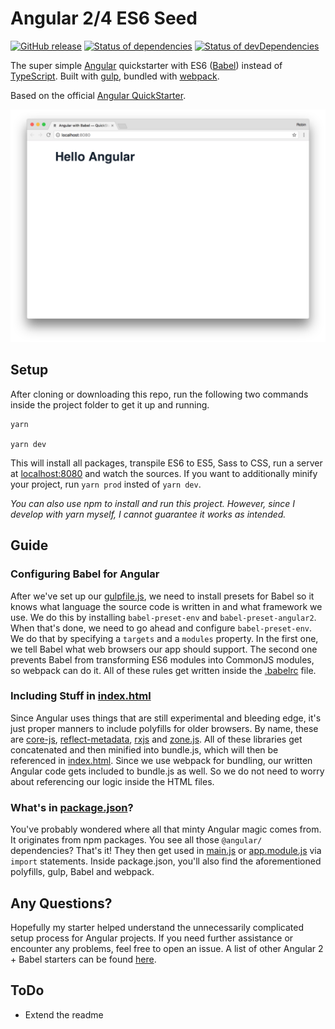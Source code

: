# Angular 2/4 ES6 Seed
[![GitHub release](https://img.shields.io/github/release/rbnlffl/angular-babel-seed.svg?style=flat-square)](https://github.com/rbnlffl/angular-babel-seed/releases) [![Status of dependencies](https://img.shields.io/david/rbnlffl/angular-babel-seed.svg?style=flat-square)](https://david-dm.org/rbnlffl/angular-babel-seed) [![Status of devDependencies](https://img.shields.io/david/dev/rbnlffl/angular-babel-seed.svg?style=flat-square)](https://david-dm.org/rbnlffl/angular-babel-seed?type=dev)

The super simple [Angular](https://angular.io/) quickstarter with ES6 ([Babel](https://babeljs.io/)) instead of [TypeScript](https://www.typescriptlang.org/). Built with [gulp](http://gulpjs.com/), bundled with [webpack](https://github.com/webpack/webpack).


Based on the official [Angular QuickStarter](https://angular.io/docs/ts/latest/quickstart.html).

![Angular Babel Seed in action](docs/screencap.png)

## Setup
After cloning or downloading this repo, run the following two commands inside the project folder to get it up and running.

    yarn

    yarn dev

This will install all packages, transpile ES6 to ES5, Sass to CSS, run a server at [localhost:8080](http://localhost:8080) and watch the sources. If you want to additionally minify your project, run `yarn prod` insted of `yarn dev`.

_You can also use npm to install and run this project. However, since I develop with yarn myself, I cannot guarantee it works as intended._

## Guide
### Configuring Babel for Angular
After we've set up our [gulpfile.js](gulpfile.js), we need to install presets for Babel so it knows what language the source code is written in and what framework we use. We do this by installing `babel-preset-env` and `babel-preset-angular2`. When that's done, we need to go ahead and configure `babel-preset-env`. We do that by specifying a `targets` and a `modules` property. In the first one, we tell Babel what web browsers our app should support. The second one prevents Babel from transforming ES6 modules into CommonJS modules, so webpack can do it. All of these rules get written inside the [.babelrc](.babelrc) file.

### Including Stuff in [index.html](src/index.html)
Since Angular uses things that are still experimental and bleeding edge, it's just proper manners to include polyfills for older browsers. By name, these are [core-js](https://github.com/zloirock/core-js), [reflect-metadata](https://www.npmjs.com/package/reflect-metadata), [rxjs](https://www.npmjs.com/package/rxjs) and [zone.js](https://github.com/angular/zone.js/). All of these libraries get concatenated and then minified into bundle.js, which will then be referenced in [index.html](src/index.html). Since we use webpack for bundling, our written Angular code gets included to bundle.js as well. So we do not need to worry about referencing our logic inside the HTML files.

### What's in [package.json](package.json)?
You've probably wondered where all that minty Angular magic comes from. It originates from npm packages. You see all those `@angular/` dependencies? That's it! They then get used in [main.js](src/js/main.js) or [app.module.js](src/js/app.module.js) via `import` statements. Inside package.json, you'll also find the aforementioned polyfills, gulp, Babel and webpack.

## Any Questions?
Hopefully my starter helped understand the unnecessarily complicated setup process for Angular projects. If you need further assistance or encounter any problems, feel free to open an issue. A list of other Angular 2 + Babel starters can be found [here](https://github.com/AngularClass/awesome-angular2#angular-2-in-babel).

## ToDo
* Extend the readme
